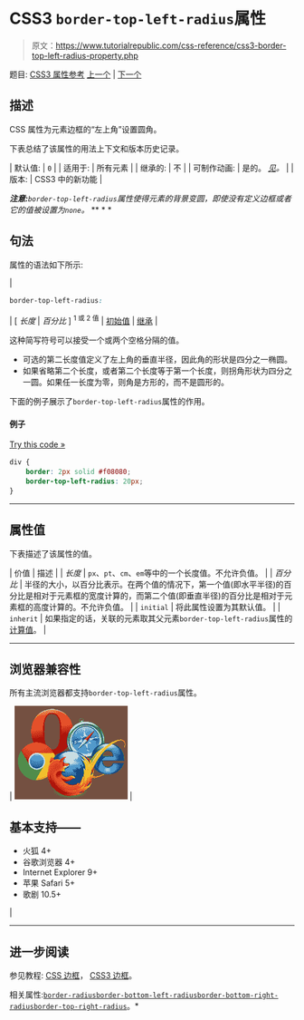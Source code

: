 # CSS3 `border-top-left-radius`属性

> 原文：<https://www.tutorialrepublic.com/css-reference/css3-border-top-left-radius-property.php>

题目: [CSS3 属性参考](css3-properties.php) [上一个](css-border-top-color-property.php) | [下一个](css3-border-top-right-radius-property.php)

## 描述

CSS 属性为元素边框的“左上角”设置圆角。

下表总结了该属性的用法上下文和版本历史记录。

| 默认值: | `0` |
| 适用于: | 所有元素 |
| 继承的: | 不 |
| 可制作动画: | 是的。 [*见*](css-animatable-properties.php)*。* |
| 版本: | CSS3 中的新功能 |

 ***注意:**`border-top-left-radius`属性使得元素的背景变圆，即使没有定义边框或者它的值被设置为`none`。*  ** * *

## 句法

属性的语法如下所示:

| 

```css
border-top-left-radius: 
```

 | [ *长度* &#124; *百分比* ] <sup>1 或 2 值</sup> &#124; [初始值](../definitions.php#initial) &#124; [继承](../definitions.php#inherit) |

这种简写符号可以接受一个或两个空格分隔的值。

*   可选的第二长度值定义了左上角的垂直半径，因此角的形状是四分之一椭圆。
*   如果省略第二个长度，或者第二个长度等于第一个长度，则拐角形状为四分之一圆。如果任一长度为零，则角是方形的，而不是圆形的。

下面的例子展示了`border-top-left-radius`属性的作用。

#### 例子

[Try this code »](../codelab.php?topic=css&file=border-top-left-radius-property "Try this code using online Editor")

```css
div {
    border: 2px solid #f08080;
    border-top-left-radius: 20px;
}
```

* * *

## 属性值

下表描述了该属性的值。

| 价值 | 描述 |
| *长度* | `px`、`pt`、`cm`、`em`等中的一个长度值。不允许负值。 |
| *百分比* | 半径的大小，以百分比表示。在两个值的情况下，第一个值(即水平半径)的百分比是相对于元素框的宽度计算的，而第二个值(即垂直半径)的百分比是相对于元素框的高度计算的。不允许负值。 |
| `initial` | 将此属性设置为其默认值。 |
| `inherit` | 如果指定的话，关联的元素取其父元素`border-top-left-radius`属性的[计算值](../definitions.php#computed-value)。 |

* * *

## 浏览器兼容性

所有主流浏览器都支持`border-top-left-radius`属性。

| ![Browsers Icon](img/e9331123c77668c1832e541c2fca1002.png) | 

## 基本支持——

*   火狐 4+
*   谷歌浏览器 4+
*   Internet Explorer 9+
*   苹果 Safari 5+
*   歌剧 10.5+

 |

* * *

## 进一步阅读

参见教程: [CSS 边框](../css-tutorial/css-border.php)， [CSS3 边框](../css-tutorial/css3-border.php)。

相关属性:[`border-radius`](css3-border-radius-property.php)[`border-bottom-left-radius`](css3-border-bottom-left-radius-property.php)[`border-bottom-right-radius`](css3-border-bottom-right-radius-property.php)[`border-top-right-radius`](css3-border-top-right-radius-property.php)。*